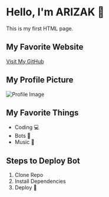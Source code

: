 <!DOCTYPE html>
<html>
<head>
  <title>My First Page</title>
</head>
<body>
  <h1>Hello, I'm ARIZAK 👾</h1>
  <p>This is my first HTML page.</p>
</body>
</html>





<!DOCTYPE html>
<html>
<head>
  <title>Links & Images</title>
</head>
<body>
  <h2>My Favorite Website</h2>
  <a href="https://github.com/a-rizak" target="_blank">Visit My GitHub</a>

  <h2>My Profile Picture</h2>
  <img src="https://via.placeholder.com/200" alt="Profile Image">
</body>
</html>



<!DOCTYPE html>
<html>
<head>
  <title>Lists Example</title>
</head>
<body>
  <h2>My Favorite Things</h2>
  <ul>
    <li>Coding 💻</li>
    <li>Bots 🤖</li>
    <li>Music 🎵</li>
  </ul>

  <h2>Steps to Deploy Bot</h2>
  <ol>
    <li>Clone Repo</li>
    <li>Install Dependencies</li>
    <li>Deploy 🚀</li>
  </ol>
</body>
</html>

